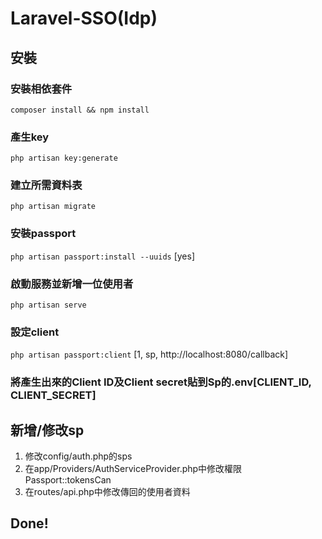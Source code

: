 # Laravel-SSO(Idp)

## 安裝

### 安裝相依套件
`composer install && npm install`

### 產生key
`php artisan key:generate`

### 建立所需資料表
`php artisan migrate`

### 安裝passport
`php artisan passport:install --uuids`
[yes]

### 啟動服務並新增一位使用者
`php artisan serve`

### 設定client
`php artisan passport:client`
[1, sp, http://localhost:8080/callback]

### 將產生出來的Client ID及Client secret貼到Sp的.env[CLIENT_ID, CLIENT_SECRET]

## 新增/修改sp
1. 修改config/auth.php的sps
2. 在app/Providers/AuthServiceProvider.php中修改權限Passport::tokensCan
3. 在routes/api.php中修改傳回的使用者資料


## Done!